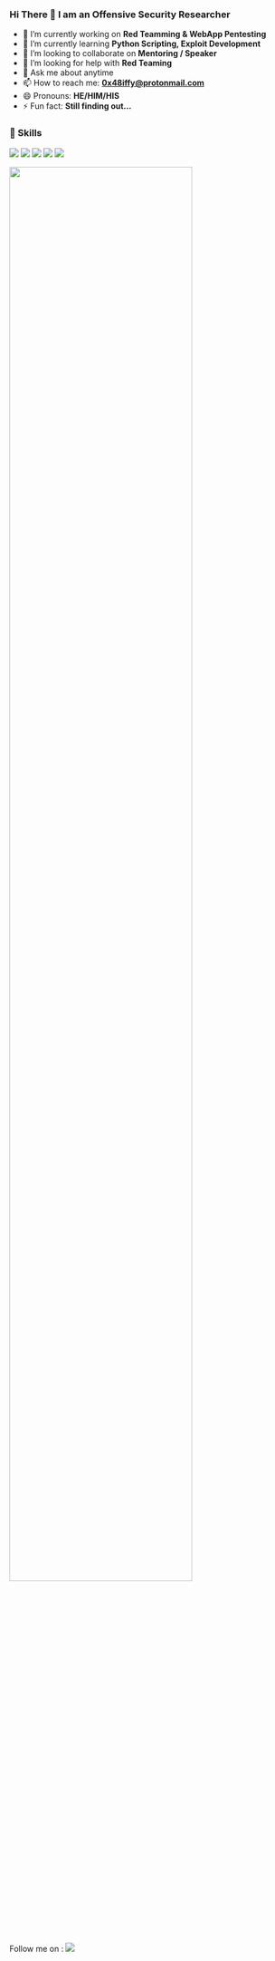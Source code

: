 

<!--
**0x48iffy/0x48iffy** is a ✨ _special_ ✨ repository because its `README.md` (this file) appears on your GitHub profile.

Here are some ideas to get you started:
-->
### Hi There :wave: I am an Offensive Security Researcher

- 🔭 I’m currently working on **Red Teamming & WebApp Pentesting**
- 🌱 I’m currently learning **Python Scripting, Exploit Development**
- 👯 I’m looking to collaborate on **Mentoring / Speaker**
- 🤔 I’m looking for help with **Red Teaming**
- 💬 Ask me about anytime
- 📫 How to reach me: **0x48iffy@protonmail.com**
- 😄 Pronouns: **HE/HIM/HIS**
- ⚡ Fun fact: **Still finding out...**

### 📌 Skills
<img src="https://img.shields.io/badge/-Linux-blue.svg"> <img src="https://img.shields.io/badge/-Python-success.svg"> <img src="https://img.shields.io/badge/-EthicalHacking-informational.svg"> <img src="https://img.shields.io/badge/-WebApps Pentesting-red.svg"> <img src="https://img.shields.io/badge/-Bash-success.svg">

<img src="https://github-readme-stats.vercel.app/api?username=0x48iffy&&show_icons=true&title_color=08fdd8&icon_color=bb2acf&text_color=ffffff&bg_color=0a192f" width="80%"/>

Follow me on : <img src="https://img.shields.io/twitter/follow/0x48iffy?label=Follow&style=social">
